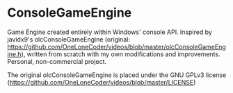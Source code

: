 # ConsoleGameEngine
Game Engine created entirely within Windows' console API. Inspired by javidx9's olcConsoleGameEngine (original: https://github.com/OneLoneCoder/videos/blob/master/olcConsoleGameEngine.h), written from scratch with my own modifications and improvements. Personal, non-commercial project.

The original olcConsoleGameEngine is placed under the GNU GPLv3 license (https://github.com/OneLoneCoder/videos/blob/master/LICENSE)
